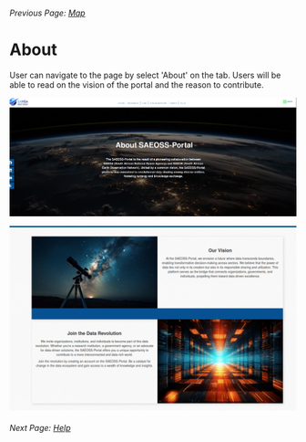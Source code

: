 ###### Previous Page: [Map](./map.md)

# About
User can navigate to the page by select 'About' on the tab. Users will be able to read on the vision of the portal and the reason to contribute.

![about](img/about-page-1.png)


![vision](img/about-page-2.png)

###### Next Page: [Help](./help.md)
